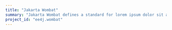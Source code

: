```yaml
---
title: "Jakarta Wombat"
summary: "Jakarta Wombat defines a standard for lorem ipsum dolor sit amet."
project_id: "ee4j.wombat"
---
```


